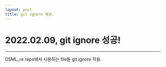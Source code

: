 ```yaml
---
layout: post
title: git ignore 해냄.
---
```


# 2022.02.09, git ignore 성공!
---
DSML_re repo에서 사용하는 file들 git ignore 적용.